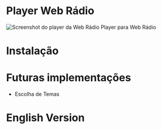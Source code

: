# Player Web Rádio
![Screenshot do player da Web Rádio](https://github.com/lucianobragaweb/Player-Web-Radio/blob/master/screenshot.png)
Player para Web Rádio

# Instalação

# Futuras implementações
* Escolha de Temas

# English Version
